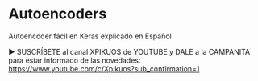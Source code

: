 # Autoencoders
Autoencoder fácil en Keras explicado en Español

▶ SUSCRÍBETE al canal XPIKUOS de YOUTUBE y DALE a la CAMPANITA para estar informado de las novedades:
https://www.youtube.com/c/Xpikuos?sub_confirmation=1
